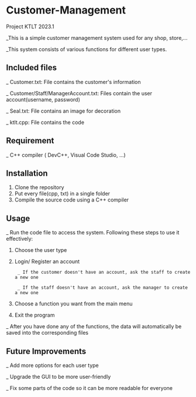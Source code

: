 # Customer-Management
Project KTLT 2023.1

_This is a simple customer management system used for any shop, store,...

_This system consists of various functions for different user types.

## Included files
_ Customer.txt: File contains the customer's information

_ Customer/Staff/ManagerAccount.txt: Files contain the user account(username, password)

_ Seal.txt: File contains an image for decoration

_ ktlt.cpp: File contains the code

## Requirement
_ C++ compiler ( DevC++, Visual Code Studio, ...)

## Installation
1. Clone the repository
2. Put every file(cpp, txt) in a single folder
3. Compile the source code using a C++ compiler

## Usage
_ Run the code file to access the system. Following these steps to use it effectively:
1. Choose the user type
2. Login/ Register an account
   
        _ If the customer doesn't have an account, ask the staff to create a new one
  
        _ If the staff doesn't have an account, ask the manager to create a new one
  
3. Choose a function you want from the main menu
4. Exit the program

_ After you have done any of the functions, the data will automatically be saved into the corresponding files

## Future Improvements
_ Add more options for each user type

_ Upgrade the GUI to be more user-friendly

_ Fix some parts of the code so it can be more readable for everyone

   

